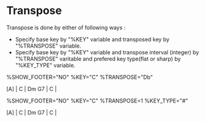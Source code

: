 # Transpose

Transpose is done by either of following ways :

- Specify base key by "%KEY" variable and transposed key by "%TRANSPOSE" variable.
- Specify base key by "%KEY" variable and transpose interval (integer) by "%TRANSPOSE" varitable and prefered key type(flat or sharp) by "%KEY_TYPE" variable.

<!-- fumen:start -->
%SHOW_FOOTER="NO"
%KEY="C"
%TRANSPOSE="Db"

[A]
| C | Dm G7 | C |
<!-- fumen:end -->

<!-- fumen:start -->
%SHOW_FOOTER="NO"
%KEY="C"
%TRANSPOSE=1
%KEY_TYPE="#"

[A]
| C | Dm G7 | C |
<!-- fumen:end -->